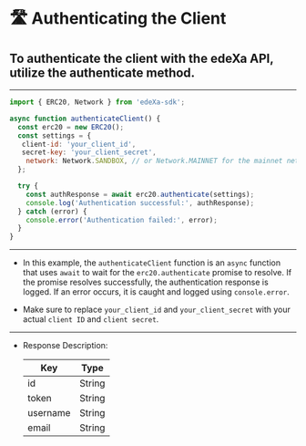 # 🛣️ Authenticating the Client

## To authenticate the client with the edeXa API, utilize the authenticate method.

---

```SDK.js
import { ERC20, Network } from 'edeXa-sdk';

async function authenticateClient() {
  const erc20 = new ERC20();
  const settings = {
   client-id: 'your_client_id',
   secret-key: 'your_client_secret',
    network: Network.SANDBOX, // or Network.MAINNET for the mainnet network
  };

  try {
    const authResponse = await erc20.authenticate(settings);
    console.log('Authentication successful:', authResponse);
  } catch (error) {
    console.error('Authentication failed:', error);
  }
}

```

---

- In this example, the `authenticateClient` function is an `async` function that uses `await` to wait for the `erc20.authenticate` promise to resolve. If the promise resolves successfully, the authentication response is logged. If an error occurs, it is caught and logged using `console.error`.

- Make sure to replace `your_client_id` and `your_client_secret` with your actual `client ID` and `client secret`.

---

- Response Description:

  | Key      | Type   |
  | -------- | ------ |
  | id       | String |
  | token    | String |
  | username | String |
  | email    | String |
